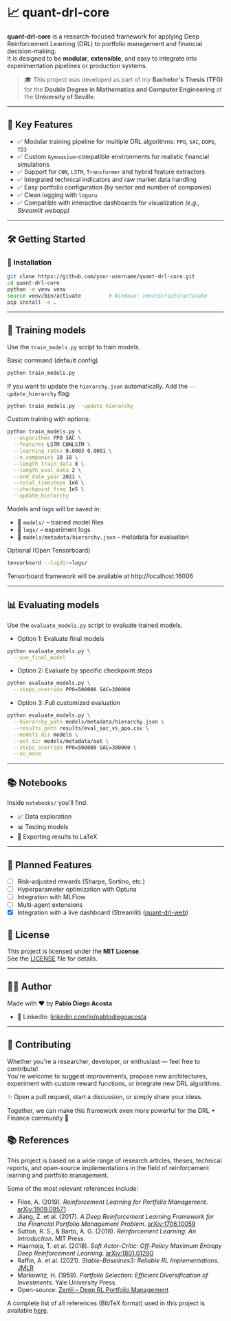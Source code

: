 # 📈 quant-drl-core

**quant-drl-core** is a research-focused framework for applying Deep Reinforcement Learning (DRL) to portfolio management and financial decision-making.  
It is designed to be **modular**, **extensible**, and easy to integrate into experimentation pipelines or production systems.

> 🎓 This project was developed as part of my **Bachelor's Thesis (TFG)** for the **Double Degree in Mathematics and Computer Engineering** at the **University of Seville**.


---

## 🧠 Key Features

- ✅ Modular training pipeline for multiple DRL algorithms: `PPO`, `SAC`, `DDPG`, `TD3`
- ✅ Custom `Gymnasium`-compatible environments for realistic financial simulations
- ✅ Support for `CNN`, `LSTM`, `Transformer` and hybrid feature extractors
- ✅ Integrated technical indicators and raw market data handling
- ✅ Easy portfolio configuration (by sector and number of companies)
- ✅ Clean logging with `loguru`
- ✅ Compatible with interactive dashboards for visualization *(e.g., Streamlit webapp)*

---

## 🛠️ Getting Started

### 🔧 Installation

```bash
git clone https://github.com/your-username/quant-drl-core.git
cd quant-drl-core
python -m venv venv
source venv/bin/activate         # Windows: venv\Scripts\activate
pip install -e .
```

---

## 🧪 Training models
Use the `train_models.py` script to train models.

Basic command (default config)

```bash
python train_models.py
```

If you want to update the `hierarchy.json` automatically. Add the `--update_hierarchy` flag:

```bash
python train_models.py --update_hierarchy
```

Custom training with options:

```bash
python train_models.py \
  --algorithms PPO SAC \
  --features LSTM CNNLSTM \
  --learning_rates 0.0003 0.0001 \
  --n_companies 10 18 \
  --length_train_data 8 \
  --length_eval_data 2 \
  --end_date_year 2021 \
  --total_timesteps 1e6 \
  --checkpoint_freq 1e5 \
  --update_hierarchy
```

Models and logs will be saved in:

- 📁 `models/` – trained model files
- 📁 `logs/` – experiment logs
- 📄 `models/metadata/hierarchy.json` – metadata for evaluation

Optional (Open Tensorboard)

```bash
tensorboard --logdir=logs/
```
Tensorboard framework will be available at http://localhost:16006

---

## 📊 Evaluating models
Use the `evaluate_models.py` script to evaluate trained models.

- Option 1: Evaluate final models
```bash
python evaluate_models.py \
  --use_final_model
```

- Option 2: Evaluate by specific checkpoint steps
```bash
python evaluate_models.py \
  --steps_override PPO=500000 SAC=300000
```

- Option 3: Full customized evaluation
```bash
python evaluate_models.py \
  --hierarchy_path models/metadata/hierarchy.json \
  --results_path results/eval_sac_vs_ppo.csv \
  --models_dir models \
  --out_dir models/metadata/out \
  --steps_override PPO=500000 SAC=300000 \
  --no_move
```

---

## 📚 Notebooks

Inside `notebooks/` you’ll find:

- 📈  Data exploration
- 📊 Testing models
- 📝 Exporting results to LaTeX

---

## 🔮 Planned Features

- [ ] Risk-adjusted rewards (Sharpe, Sortino, etc.)
- [ ] Hyperparameter optimization with Optuna
- [ ] Integration with MLFlow
- [ ] Multi-agent extensions
- [X] Integration with a live dashboard (Streamlit) ([quant-drl-web](https://github.com/pablodieaco/quant-drl-web))

## 📝 License

This project is licensed under the **MIT License**.  
See the [LICENSE](./LICENSE) file for details.

---

## 🙋‍♂️ Author

Made with ❤️ by **Pablo Diego Acosta**

- 💼 LinkedIn: [linkedin.com/in/pablodiegoacosta](https://www.linkedin.com/in/pablodiegoacosta)

---

## 🤝 Contributing

Whether you're a researcher, developer, or enthusiast — feel free to contribute!  
You're welcome to suggest improvements, propose new architectures, experiment with custom reward functions, or integrate new DRL algorithms.

✨ Open a pull request, start a discussion, or simply share your ideas.

Together, we can make this framework even more powerful for the DRL + Finance community 🚀

## 📚 References

This project is based on a wide range of research articles, theses, technical reports, and open-source implementations in the field of reinforcement learning and portfolio management.

Some of the most relevant references include:

- Filos, A. (2019). *Reinforcement Learning for Portfolio Management*. [arXiv:1909.09571](https://arxiv.org/abs/1909.09571)
- Jiang, Z. et al. (2017). *A Deep Reinforcement Learning Framework for the Financial Portfolio Management Problem*. [arXiv:1706.10059](https://arxiv.org/abs/1706.10059)
- Sutton, R. S., & Barto, A. G. (2018). *Reinforcement Learning: An Introduction*. MIT Press.
- Haarnoja, T. et al. (2018). *Soft Actor-Critic: Off-Policy Maximum Entropy Deep Reinforcement Learning*. [arXiv:1801.01290](https://arxiv.org/abs/1801.01290)
- Raffin, A. et al. (2021). *Stable-Baselines3: Reliable RL Implementations*. [JMLR](http://jmlr.org/papers/v22/20-1364.html)
- Markowitz, H. (1959). *Portfolio Selection: Efficient Diversification of Investments*. Yale University Press.
- Open-source: [Zenlii – Deep RL Portfolio Management](https://github.com/Zenlii/Deep-Reinforcement-Learning-for-Portfolio-Management)

A complete list of all references (BibTeX format) used in this project is available [here](references.bib).
